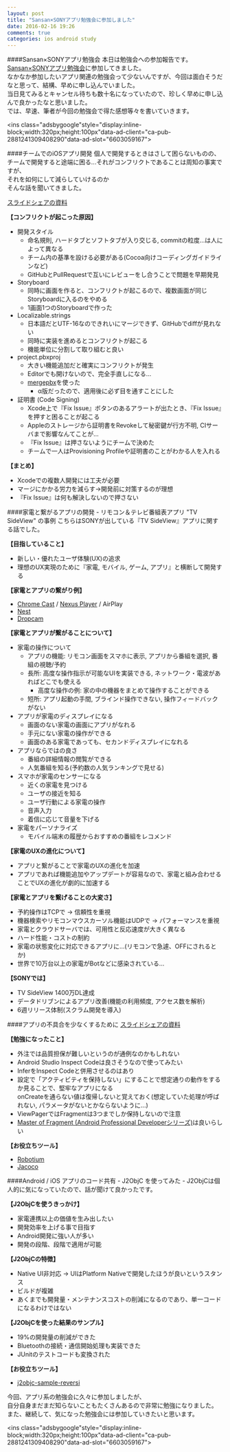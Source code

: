 ```yaml
---
layout: post
title: "Sansan×SONYアプリ勉強会に参加しました"
date: 2016-02-16 19:26
comments: true
categories: ios android study
---
```


####Sansan×SONYアプリ勉強会
本日は勉強会への参加報告です。  
[Sansan×SONYアプリ勉強会](http://connpass.com/event/25411/)に参加してきました。  
なかなか参加したいアプリ関連の勉強会って少ないんですが、今回は面白そうだなと思って、結構、早めに申し込んでいました。  
当日見てみるとキャンセル待ちも数十名になっていたので、珍しく早めに申し込んで良かったなと思いました。  
では、早速、筆者が今回の勉強会で得た感想等々を書いていきます。  

<script async src="//pagead2.googlesyndication.com/pagead/js/adsbygoogle.js"></script>
<ins class="adsbygoogle"style="display:inline-block;width:320px;height:100px"data-ad-client="ca-pub-2881241309408290"data-ad-slot="6603059167"></ins>
<script>
(adsbygoogle = window.adsbygoogle || []).push({});
</script>

<!-- more -->

####チームでのiOSアプリ開発
個人で開発するときはさして困らないものの、  
チームで開発すると途端に困る...それがコンフリクトであることは周知の事実ですが、  
それを如何にして減らしていけるのか  
そんな話を聞いてきました。  

[スライドシェアの資料](http://www.slideshare.net/ssuser65a265/ios-58353672?ref=http://connpass.com/event/25411/presentation/?utm_campaign=new_event_links_to_participant&utm_source=notifications&utm_medium=email&utm_content=detail_btn)  

**【コンフリクトが起こった原因】**  

* 開発スタイル
    * 命名規則, ハードタブとソフトタブが入り交じる, commitの粒度...は人によって異なる  
    * チーム内の基準を設ける必要がある(Cocoa向けコーディングガイドラインなど)  
    * GitHubとPullRequestで互いにレビューをし合うことで問題を早期発見  
* Storyboard  
    * 同時に画面を作ると、コンフリクトが起こるので、複数画面が同じStoryboardに入るのをやめる  
    * 1画面1つのStoryboardで作った
* Localizable.strings  
    * 日本語だとUTF-16なのできれいにマージできず、GitHubでdiffが見れない  
    * 同時に実装を進めるとコンフリクトが起こる  
    * 機能単位に分割して取り組むと良い
* project.pbxproj  
    * 大きい機能追加だと確実にコンフリクトが発生  
    * Editorでも開けないので、完全手直しになる...  
    * [mergepbx](https://github.com/simonwagner/mergepbx)を使った
        * α版だったので、適用後に必ず目を通すことにした
* 証明書 (Code Signing)  
    * Xcode上で『Fix Issue』ボタンのあるアラートが出たとき、『Fix Issue』を押すと困ることが起こる  
    * Appleのストレージから証明書をRevokeして秘密鍵が行方不明, CIサーバまで影響なんてことが...  
    * 『Fix Issue』は押さないようにチームで決めた  
    * チームで一人はProvisioning Profileや証明書のことがわかる人を入れる  

**【まとめ】**    

* Xcodeでの複数人開発には工夫が必要  
* マージにかかる労力を減らす→開発前に対策するのが理想  
* 『Fix Issue』は何も解決しないので押さない  

####家電と繋がるアプリの開発 - リモコン＆テレビ番組表アプリ "TV SideView" の事例
こちらはSONYが出している『TV SideView』アプリに関する話でした。  

**【目指していること】**  

* 新しい・優れたユーザ体験(UX)の追求  
* 理想のUX実現のために『家電, モバイル, ゲーム, アプリ』と横断して開発する  

**【家電とアプリの繋がり例】**  

* [Chrome Cast](https://www.google.co.jp/chrome/devices/chromecast/) / [Nexus Player](http://www.google.co.jp/intl/ja_jp/nexus/player/) / AirPlay  
* [Nest](https://nest.com/)  
* [Dropcam](https://nest.com/camera/meet-nest-cam/)  

**【家電とアプリが繋がることについて】**  

* 家電の操作について  
    * アプリの機能: リモコン画面をスマホに表示, アプリから番組を選択, 番組の視聴/予約  
    * 長所: 高度な操作指示が可能なUIを実装できる, ネットワーク・電波があればどこでも使える  
        * 高度な操作の例: 家の中の機器をまとめて操作することができる  
    * 短所: アプリ起動の手間, ブラインド操作できない, 操作フィードバックがない  
* アプリが家電のディスプレイになる  
    * 画面のない家電の画面にアプリがなれる  
    * 手元にない家電の操作ができる  
    * 画面のある家電であっても、セカンドディスプレイになれる  
* アプリならではの良さ
    * 番組の詳細情報の閲覧ができる
    * 人気番組を知る(予約数の人気ランキングで見せる)  
* スマホが家電のセンサーになる  
    * 近くの家電を見つける  
    * ユーザの接近を知る
    * ユーザ行動による家電の操作
    * 音声入力
    * 着信に応じて音量を下げる
* 家電をパーソナライズ
    * モバイル端末の履歴からおすすめの番組をレコメンド  

**【家電のUXの進化について】**  

* アプリと繋がることで家電のUXの進化を加速  
* アプリであれば機能追加やアップデートが容易なので、家電と組み合わせることでUXの進化が劇的に加速する  

**【家電とアプリを繋げることの大変さ】**  

* 予約操作はTCPで → 信頼性を重視  
* 機器検索やリモコンマウスカーソル機能はUDPで → パフォーマンスを重視
* 家電とクラウドサーバでは、可用性と反応速度が大きく異なる  
* ハード性能・コストの制約  
* 家電の状態変化に対応できるアプリに...(リモコンで急遽、OFFにされるとか)  
* 世界で10万台以上の家電がBotなどに感染されている...  

**【SONYでは】**  

* TV SideView 1400万DL達成  
* データドリブンによるアプリ改善(機能の利用頻度, アクセス数を解析)  
* 6週リリース体制(スクラム開発を導入)  

####アプリの不具合を少なくするために
[スライドシェアの資料](http://www.slideshare.net/kenichitatsuhama/ss-58316068)  

**【勉強になったこと】**  

* 外注では品質担保が難しいというのが通例なのかもしれない
* Android Studio Inspect Codeは良さそうなので使ってみたい  
* InferをInspect Codeと併用させるのはあり  
* 設定で「アクティビティを保持しない」にすることで想定通りの動作をするか見ることで、堅牢なアプリになる  
onCreateを通らない値は復帰しないと覚えておく(想定していた処理が呼ばれない, パラメータがないとかならないように...)  
* ViewPagerではFragmentは3つまでしか保持しないので注意  
* [Master of Fragment (Android Professional Developerシリーズ)](http://tatsu-zine.com/books/master-of-fragments)は良いらしい

**【お役立ちツール】**  

* [Robotium](https://github.com/RobotiumTech/robotium)  
* [Jacoco](http://eclemma.org/jacoco/)  

####Android / iOS アプリのコード共有 - J2ObjC を使ってみた -
J2ObjCは個人的に気になっていたので、話が聞けて良かったです。  

**【J2ObjCを使うきっかけ】**  

* 家電連携以上の価値を生み出したい  
* 開発効率を上げる事で目指す  
* Android開発に強い人が多い
* 開発の段階、段階で適用が可能

**【J2ObjCの特徴】**  

* Native UI非対応 → UIはPlatform Nativeで開発したほうが良いというスタンス  
* ビルドが複雑  
* あくまでも開発量・メンテナンスコストの削減になるのであり、単一コードになるわけではない

**【J2ObjCを使った結果のサンプル】**  

* 19%の開発量の削減ができた
* Bluetoothの接続・通信開始処理も実装できた
* JUnitのテストコードも変換された  

**【お役立ちツール】**  

* [j2objc-sample-reversi](https://github.com/tomball/j2objc-sample-reversi)  

今回、アプリ系の勉強会に久々に参加しましたが、  
自分自身まだまだ知らないこともたくさんあるので非常に勉強になりました。  
また、継続して、気になった勉強会には参加していきたいと思います。  

<script async src="//pagead2.googlesyndication.com/pagead/js/adsbygoogle.js"></script>
<ins class="adsbygoogle"style="display:inline-block;width:320px;height:100px"data-ad-client="ca-pub-2881241309408290"data-ad-slot="6603059167"></ins>
<script>
(adsbygoogle = window.adsbygoogle || []).push({});
</script>
